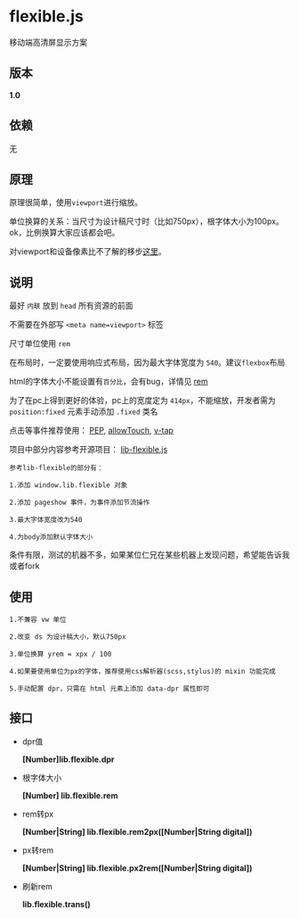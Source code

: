 # flexible.js
 移动端高清屏显示方案

## 版本
 **1.0**

## 依赖
 无

## 原理
 原理很简单，使用`viewport`进行缩放。

 单位换算的关系：当尺寸为设计稿尺寸时（比如750px），根字体大小为100px。ok，比例换算大家应该都会吧。

 对viewport和设备像素比不了解的移步[这里](http://www.cnblogs.com/2050/p/3877280.html)。

## 说明
 最好 `内联` 放到 `head` 所有资源的前面

 不需要在外部写 `<meta name=viewport>` 标签

 尺寸单位使用 `rem`

 在布局时，一定要使用响应式布局，因为最大字体宽度为 `540`。建议`flexbox`布局

 html的字体大小不能设置有`百分比`，会有bug，详情见 [rem](http://caniuse.com/#search=rem)

 为了在pc上得到更好的体验，pc上的宽度定为 `414px`，不能缩放，开发者需为 `position:fixed` 元素手动添加 `.fixed` 类名

 点击等事件推荐使用：
	[PEP](https://code.jquery.com/pep/0.4.2/pep.js),
	[allowTouch](http://alloyteam.github.io/),
	[v-tap](https://github.com/MeCKodo/vue-tap)

 项目中部分内容参考开源项目：
 	[lib-flexible.js](https://github.com/amfe/lib-flexible)

 	参考lib-flexible的部分有：

	1.添加 window.lib.flexible 对象

	2.添加 pageshow 事件，为事件添加节流操作

	3.最大字体宽度改为540

	4.为body添加默认字体大小

 条件有限，测试的机器不多，如果某位仁兄在某些机器上发现问题，希望能告诉我或者fork

 ## 使用
	1.不兼容 vw 单位

	2.改变 ds 为设计稿大小，默认750px

	3.单位换算 yrem = xpx / 100

	4.如果要使用单位为px的字体，推荐使用css解析器(scss,stylus)的 mixin 功能完成

	5.手动配置 dpr，只需在 html 元素上添加 data-dpr 属性即可

## 接口

  * dpr值

	**[Number]lib.flexible.dpr**

 * 根字体大小

	**[Number] lib.flexible.rem**

 * rem转px

	**[Number|String] lib.flexible.rem2px([Number|String digital])**

 * px转rem

	**[Number|String] lib.flexible.px2rem([Number|String digital])**

 * 刷新rem

	**lib.flexible.trans()**
